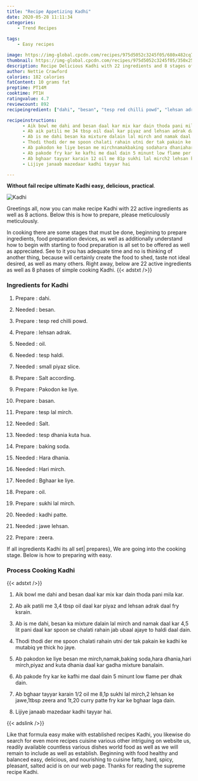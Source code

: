 ```yaml
---
title: "Recipe Appetizing Kadhi"
date: 2020-05-28 11:11:34
categories:
    - Trend Recipes
    
tags:
    - Easy recipes

image: https://img-global.cpcdn.com/recipes/975d5052c3245f05/680x482cq70/kadhi-recipe-main-photo.jpg
thumbnail: https://img-global.cpcdn.com/recipes/975d5052c3245f05/350x250cq70/kadhi-recipe-main-photo.jpg
description: Recipe Delicious Kadhi with 22 ingredients and 8 stages of easy cooking.
author: Nettie Crawford
calories: 182 calories
fatContent: 10 grams fat
preptime: PT14M
cooktime: PT1H
ratingvalue: 4.7
reviewcount: 892
recipeingredient: ["dahi", "besan", "tesp red chilli powd", "lehsan adrak", "oil", "tesp haldi", "small piyaz slice", "Salt according", "Pakodon ke liye", "basan", "tesp lal mirch", "Salt", "tesp dhania kuta hua", "baking soda", "Hara dhania", "Hari mirch", "Bghaar ke liye", "oil", "sukhi lal mirch", "kadhi patte", "jawe lehsan", "zeera"]

recipeinstructions: 
      - Aik bowl me dahi and besan daal kar mix kar dain thoda pani mila kar 
      - Ab aik patili me 34 tbsp oil daal kar piyaz and lehsan adrak daal fry ksrain 
      - Ab is me dahi besan ka mixture dalain lal mirch and namak daal kar 45 lit pani daal kar spoon se chalati rahain jab ubaal ajaye to haldi daal dain 
      - Thodi thodi der me spoon chalati rahain utni der tak pakain ke kadhi ke mutabiq ye thick ho jaye 
      - Ab pakodon ke liye besan me mirchnamakbaking sodahara dhaniahari mirchpiyaz and kuta dhania daal kar gadha mixture banalain 
      - Ab pakode fry kar ke kafhi me daal dain 5 minunt low flame per dhak dain 
      - Ab bghaar tayyar karain 12 oil me 81p sukhi lal mirch2 lehsan ke jawe1tbsp zeera and 1t20 curry patte fry kar ke bghaar laga dain 
      - Lijiye janaab mazedaar kadhi tayyar hai

---
```




**Without fail recipe ultimate Kadhi easy, delicious, practical**. 


![Kadhi](https://img-global.cpcdn.com/recipes/975d5052c3245f05/680x482cq70/kadhi-recipe-main-photo.jpg "Kadhi")




Greetings all, now you can make recipe Kadhi with 22 active ingredients as well as 8 actions. Below this is how to prepare, please meticulously meticulously.

In cooking there are some stages that must be done, beginning to prepare ingredients, food preparation devices, as well as additionally understand how to begin with starting to food preparation is all set to be offered as well as appreciated. See to it you has adequate time and no is thinking of another thing, because will certainly create the food to shed, taste not ideal desired, as well as many others. Right away, below are 22 active ingredients as well as 8 phases of simple cooking Kadhi.
{{< adstxt />}}

### Ingredients for Kadhi


1. Prepare  : dahi.

1. Needed  : besan.

1. Prepare  : tesp red chilli powd.

1. Prepare  : lehsan adrak.

1. Needed  : oil.

1. Needed  : tesp haldi.

1. Needed  : small piyaz slice.

1. Prepare  : Salt according.

1. Prepare  : Pakodon ke liye.

1. Prepare  : basan.

1. Prepare  : tesp lal mirch.

1. Needed  : Salt.

1. Needed  : tesp dhania kuta hua.

1. Prepare  : baking soda.

1. Needed  : Hara dhania.

1. Needed  : Hari mirch.

1. Needed  : Bghaar ke liye.

1. Prepare  : oil.

1. Prepare  : sukhi lal mirch.

1. Needed  : kadhi patte.

1. Needed  : jawe lehsan.

1. Prepare  : zeera.



If all ingredients Kadhi its all set| prepares}, We are going into the cooking stage. Below is how to preparing with easy.

### Process Cooking Kadhi

{{< adstxt />}}


1. Aik bowl me dahi and besan daal kar mix kar dain thoda pani mila kar.



1. Ab aik patili me 3,4 tbsp oil daal kar piyaz and lehsan adrak daal fry ksrain.



1. Ab is me dahi, besan ka mixture dalain lal mirch and namak daal kar 4,5 lit pani daal kar spoon se chalati rahain jab ubaal ajaye to haldi daal dain.



1. Thodi thodi der me spoon chalati rahain utni der tak pakain ke kadhi ke mutabiq ye thick ho jaye.



1. Ab pakodon ke liye besan me mirch,namak,baking soda,hara dhania,hari mirch,piyaz and kuta dhania daal kar gadha mixture banalain.



1. Ab pakode fry kar ke kafhi me daal dain 5 minunt low flame per dhak dain.



1. Ab bghaar tayyar karain 1/2 oil me 8,1p sukhi lal mirch,2 lehsan ke jawe,1tbsp zeera and 1t,20 curry patte fry kar ke bghaar laga dain.



1. Lijiye janaab mazedaar kadhi tayyar hai.





{{< adslink />}}

Like that formula easy make with established recipes Kadhi, you likewise do search for even more recipes cuisine various other intriguing on website us, readily available countless various dishes world food as well as we will remain to include as well as establish. Beginning with food healthy and balanced easy, delicious, and nourishing to cuisine fatty, hard, spicy, pleasant, salted acid is on our web page. Thanks for reading the supreme recipe Kadhi.
